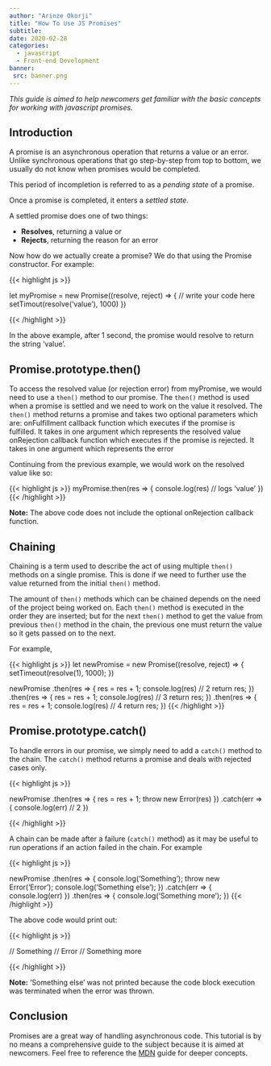 ```yaml
---
author: "Arinze Okorji"
title: "How To Use JS Promises"
subtitle:
date: 2020-02-28
categories: 
  - javascript
  - Front-end Development
banner: 
 src: banner.png
---
```


*This guide is aimed to help newcomers get familiar with the basic concepts for working with javascript promises.*
<!--more-->

## Introduction
A promise is an asynchronous operation that returns a value or an error. Unlike synchronous operations that go step-by-step from top to bottom, we usually do not know when promises would be completed. 

This period of incompletion is referred to as a *pending state* of a promise.

Once a promise is completed, it enters a *settled state*.

A settled promise does one of two things: 
- **Resolves**, returning a value or
- **Rejects**, returning the reason for an error

Now how do we actually create a promise? We do that using the Promise constructor. For example:

{{< highlight js >}}

let myPromise = new Promise((resolve, reject) => {
// write your code here
setTimout(resolve(‘value’), 1000)
})

{{< /highlight >}}

In the above example, after 1 second, the promise would resolve to return the string ‘value’.

## Promise.prototype.then()
To access the resolved value (or rejection error) from myPromise, we would need to use a `then()` method to our promise.
The `then()` method is used when a promise is settled and we need to work on the value it resolved. The `then()` method returns a promise and takes two optional parameters which are:
onFulfillment callback function which executes if the promise is fulfilled. It takes in one argument which represents the resolved value
onRejection callback function which executes if the promise is rejected. It takes in one argument which represents the error

Continuing from the previous example, we would work on the resolved value like so:

{{< highlight js >}}
myPromise.then(res => {
console.log(res) // logs ‘value’
})
{{< /highlight >}}

**Note:**  The above code does not include the optional onRejection callback function.

## Chaining
Chaining is a term used to describe the act of using multiple `then()` methods on a single promise. This is done if we need to further use the value returned from the initial `then()` method. 

The amount of `then()` methods which can be chained depends on the need of the project being worked on. Each `then()` method is executed in the order they are inserted; but for the next `then()` method to get the value from previous `then()` method in the chain, the previous one must return the value so it gets passed on to the next.

For example,

{{< highlight js >}}
let newPromise = new Promise((resolve, reject) => {
 setTimeout(resolve(1), 1000);
})


newPromise
.then(res => {
  res = res + 1;
  console.log(res) // 2
  return res;
})
.then(res => {
  res = res + 1;
  console.log(res) // 3
  return res;
})
.then(res => {
  res = res + 1;
  console.log(res) // 4
  return res;
})
{{< /highlight >}}


## Promise.prototype.catch()
To handle errors in our promise, we simply need to add a `catch()` method to the chain. The `catch()` method returns a promise and deals with rejected cases only.

{{< highlight js >}}

newPromise
.then(res => {
  res = res + 1;
  throw new Error(res)
})
.catch(err => {
  console.log(err) // 2
})

{{< /highlight >}}

A chain can be made after a failure (`catch()` method) as it may be useful to run operations if an action failed in the chain. For example

{{< highlight js >}}

newPromise
.then(res => {
  console.log(‘Something’);
  throw new Error(‘Error’);
console.log(‘Something else’);
})
.catch(err => {
  console.log(err)
})
.then(res => {
  console.log(‘Something more’);
})
{{< /highlight >}}

The above code would print out:

{{< highlight js >}}

// Something
// Error
// Something more

{{< /highlight >}}

**Note:** ‘Something else’ was not printed because the code block execution was terminated when the error was thrown.


## Conclusion
Promises are a great way of handling asynchronous code. This tutorial is by no means a comprehensive guide to the subject because it is aimed at newcomers. Feel free to reference the [MDN](https://developer.mozilla.org/en-US/docs/Web/JavaScript/Reference/Global_Objects/Promise) guide for deeper concepts.
